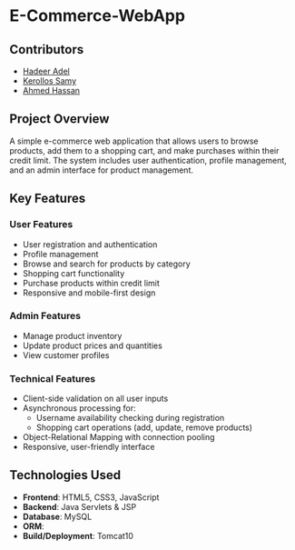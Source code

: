 # E-Commerce-WebApp


## Contributors
- [Hadeer Adel](https://github.com/Hadeer-Adel729)
- [Kerollos Samy](https://github.com/kerellossamy)
- [Ahmed Hassan](https://github.com/ahmedhassanhashem)


## Project Overview
A simple e-commerce web application that allows users to browse products, add them to a shopping cart, and make purchases within their credit limit. 
The system includes user authentication, profile management, and an admin interface for product management.

## Key Features

### User Features
- User registration and authentication
- Profile management
- Browse and search for products by category
- Shopping cart functionality
- Purchase products within credit limit
- Responsive and mobile-first design

### Admin Features
- Manage product inventory
- Update product prices and quantities
- View customer profiles

### Technical Features
- Client-side validation on all user inputs
- Asynchronous processing for:
  - Username availability checking during registration
  - Shopping cart operations (add, update, remove products)
- Object-Relational Mapping with connection pooling
- Responsive, user-friendly interface

## Technologies Used
- **Frontend**: HTML5, CSS3, JavaScript
- **Backend**: Java Servlets & JSP
- **Database**: MySQL
- **ORM**:
- **Build/Deployment**: Tomcat10
